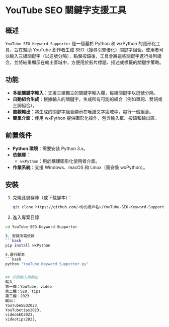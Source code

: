 # YouTube SEO 關鍵字支援工具

## 概述
`YouTube-SEO-Keyword-Supporter` 是一個基於 Python 和 wxPython 的圖形化工具，旨在幫助 YouTube 創作者生成 SEO（搜尋引擎優化）關鍵字組合。使用者可以輸入三組關鍵字（以逗號分隔），點擊按鈕後，工具會將這些關鍵字進行排列組合，並將結果顯示在輸出區域中，方便用於影片標題、描述或標籤的關鍵字策略。

## 功能
- **多組關鍵字輸入**：支援三組獨立的關鍵字輸入欄，每組關鍵字以逗號分隔。
- **自動組合生成**：根據輸入的關鍵字，生成所有可能的組合（例如單詞、雙詞或三詞組合）。
- **直觀輸出**：將生成的關鍵字組合顯示在唯讀文字區域中，每行一個組合。
- **簡單介面**：使用 wxPython 提供圖形化操作，包含輸入框、按鈕和輸出區。

## 前置條件
- **Python 環境**：需要安裝 Python 3.x。
- **依賴庫**：
  - `wxPython`：用於構建圖形化使用者介面。
- **作業系統**：支援 Windows、macOS 和 Linux（需安裝 wxPython）。

## 安裝
1. 克隆此儲存庫（或下載腳本）：
   ```bash
   git clone https://github.com/<你的用戶名>/YouTube-SEO-Keyword-Supporter.git

2. 進入專案目錄

```bash
cd YouTube-SEO-Keyword-Supporter

3. 安裝所需依賴
```bash
pip install wxPython

4.運行腳本
```bash
python "YouTube Keyword Supporter.py"


## 示例輸入與輸出
輸入：
第一欄：YouTube, video
第二欄：SEO, tips
第三欄：2023
輸出：
YouTubeSEO2023,
YouTubetips2023,
videoSEO2023,
videotips2023,

